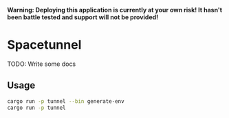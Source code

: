 **Warning: Deploying this application is currently at your own risk! It hasn't been battle tested and support will not be provided!**

# Spacetunnel

TODO: Write some docs

## Usage

```bash
cargo run -p tunnel --bin generate-env
cargo run -p tunnel
```
